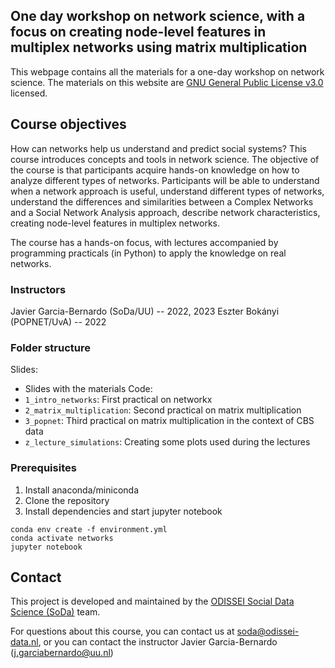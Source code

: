 ## One day workshop on network science, with a focus on creating node-level features in multiplex networks using matrix multiplication

This webpage contains all the materials for a one-day workshop on network science. The materials on this website are [GNU General Public License v3.0](https://www.gnu.org/licenses/gpl-3.0.en.html) licensed.

## Course objectives

How can networks help us understand and predict social systems? This course introduces concepts and tools in network science. The objective of the course is that participants acquire hands-on knowledge on how to analyze different types of networks. Participants will be able to understand when a network approach is useful, understand different types of networks, understand the differences and similarities between a Complex Networks and a Social Network Analysis approach, describe network characteristics, creating node-level features in multiplex networks.

The course has a hands-on focus, with lectures accompanied by programming practicals (in Python) to apply the knowledge on real networks.


### Instructors
Javier Garcia-Bernardo (SoDa/UU) -- 2022, 2023
Eszter Bokányi (POPNET/UvA) -- 2022

### Folder structure
Slides: 
- Slides with the materials
Code:
- `1_intro_networks`: First practical on networkx
- `2_matrix_multiplication`: Second practical on matrix multiplication
- `3_popnet`: Third practical on matrix multiplication in the context of CBS data
- `z_lecture_simulations`: Creating some plots used during the lectures


### Prerequisites
1. Install anaconda/miniconda
2. Clone the repository
3. Install dependencies and start jupyter notebook
```
conda env create -f environment.yml
conda activate networks
jupyter notebook
```

## Contact

This project is developed and maintained by the [ODISSEI Social Data
Science (SoDa)](https://odissei-soda.nl/) team.

For questions about this course, you can contact us at [soda@odissei-data.nl](mailto:soda@odissei-data.nl), or you can contact the instructor Javier Garcia-Bernardo ([j.garciabernardo@uu.nl](mailto:j.garciabernardo@uu.nl))
